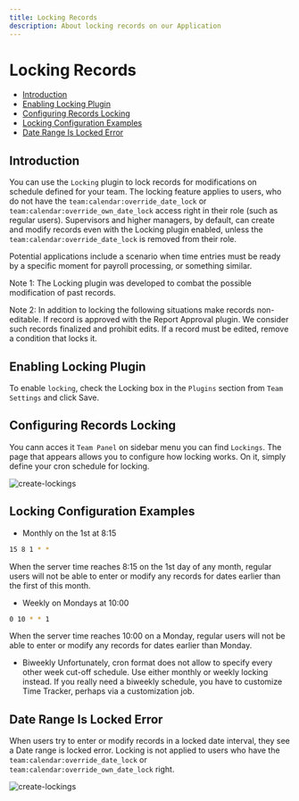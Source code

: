 ```yaml
---
title: Locking Records
description: About locking records on our Application
---
```


# Locking Records

- [Introduction](#introduction)
- [Enabling Locking Plugin](#enable)
- [Configuring Records Locking](#configure)
- [Locking Configuration Examples](#examples)
- [Date Range Is Locked Error](#error)

<a name="introduction"></a>
## Introduction

You can use the `Locking` plugin to lock records for modifications on schedule defined for your team. The locking feature applies to users, who do not have the `team:calendar:override_date_lock` or `team:calendar:override_own_date_lock` access right in their role (such as regular users). Supervisors and higher managers, by default, can create and modify records even with the Locking plugin enabled, unless the `team:calendar:override_date_lock` is removed from their role.

Potential applications include a scenario when time entries must be ready by a specific moment for payroll processing, or something similar.

Note 1: The Locking plugin was developed to combat the possible modification of past records.

Note 2: In addition to locking the following situations make records non-editable.
If record is approved with the Report Approval plugin.
We consider such records finalized and prohibit edits. If a record must be edited, remove a condition that locks it.

<a name="enable"></a>
## Enabling Locking Plugin

To enable `locking`, check the Locking box in the `Plugins` section from `Team Settings` and click Save.

<a name="configure"></a>
## Configuring Records Locking

You cann acces it `Team Panel` on sidebar menu you can find `Lockings`. The page that appears allows you to configure how locking works. On it, simply define your cron schedule for locking.

![create-lockings](https://raw.githubusercontent.com/zaimea/zaimea-docs/main/preview/lockings.jpg)

<a name="examples"></a>
## Locking Configuration Examples

- Monthly on the 1st at 8:15
```bash
15 8 1 * *
```
When the server time reaches 8:15 on the 1st day of any month, regular users will not be able to enter or modify any records for dates earlier than the first of this month.

- Weekly on Mondays at 10:00
```bash
0 10 * * 1
```
When the server time reaches 10:00 on a Monday, regular users will not be able to enter or modify any records for dates earlier than Monday.
- Biweekly
Unfortunately, cron format does not allow to specify every other week cut-off schedule. Use either monthly or weekly locking instead. If you really need a biweekly schedule, you have to customize Time Tracker, perhaps via a customization job.

<a name="error"> </a>
## Date Range Is Locked Error

When users try to enter or modify records in a locked date interval, they see a Date range is locked error. Locking is not applied to users who have the `team:calendar:override_date_lock` or `team:calendar:override_own_date_lock` right.

![create-lockings](https://raw.githubusercontent.com/zaimea/zaimea-docs/main/preview/locking-error.jpg)
